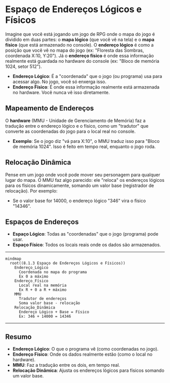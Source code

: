 # Espaço de Endereços Lógicos e Físicos

Imagine que você está jogando um jogo de RPG onde o mapa do jogo é dividido em duas partes: o **mapa lógico** (que você vê na tela) e o **mapa físico** (que está armazenado no console). O **endereço lógico** é como a posição que você vê no mapa do jogo (ex: "Floresta das Sombras, coordenada X:10, Y:20"). Já o **endereço físico** é onde essa informação realmente está guardada no hardware do console (ex: "Bloco de memória 1024, setor 512").

- **Endereço Lógico**: É a "coordenada" que o jogo (ou programa) usa para acessar algo. No jogo, você só enxerga isso.
- **Endereço Físico**: É onde essa informação realmente está armazenada no hardware. Você nunca vê isso diretamente.

## Mapeamento de Endereços
O **hardware** (MMU - Unidade de Gerenciamento de Memória) faz a tradução entre o endereço lógico e o físico, como um "tradutor" que converte as coordenadas do jogo para o local real no console.

- **Exemplo**: Se o jogo diz "vá para X:10", o MMU traduz isso para "Bloco de memória 1024". Isso é feito em tempo real, enquanto o jogo roda.

## Relocação Dinâmica
Pense em um jogo onde você pode mover seu personagem para qualquer lugar do mapa. O MMU faz algo parecido: ele "reloca" os endereços lógicos para os físicos dinamicamente, somando um valor base (registrador de relocação). Por exemplo:
- Se o valor base for 14000, o endereço lógico "346" vira o físico "14346".

## Espaços de Endereços
- **Espaço Lógico**: Todas as "coordenadas" que o jogo (programa) pode usar.
- **Espaço Físico**: Todos os locais reais onde os dados são armazenados.

---

```mermaid
mindmap
  root((8.1.3 Espaço de Endereços Lógicos e Físicos))
    Endereço_Lógico
      Coordenada no mapa do programa
      Ex 0 a máximo
    Endereço_Físico
      Local real na memória
      Ex R + 0 a R + máximo
    MMU
      Tradutor de endereços
      Soma valor base - relocação
    Relocação_Dinâmica
      Endereço Lógico + Base = Físico
      Ex: 346 + 14000 = 14346
```

---

## Resumo
- **Endereço Lógico**: O que o programa vê (como coordenadas no jogo).
- **Endereço Físico**: Onde os dados realmente estão (como o local no hardware).
- **MMU**: Faz a tradução entre os dois, em tempo real.
- **Relocação Dinâmica**: Ajusta os endereços lógicos para físicos somando um valor base.